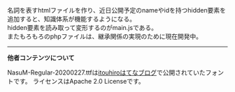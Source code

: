 名詞を表すhtmlファイルを作り、近日公開予定のnameやidを持つhidden要素を追加すると、知識体系が機能するようになる。  
hidden要素を読み取って変形するのがmain.jsである。  
またもろもろのphpファイルは、継承関係の実現のために現在開発中。

----
**他者コンテンツについて**

NasuM-Regular-20200227.ttfは[itouhiroはてなブログ](itouhiro.hatenablog.com/entry/20140917/font)で公開されていたフォントです。
ライセンスはApache 2.0 Licenseです。
